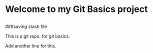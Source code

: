 # Welcome to my Git Basics project
##
###saving stash file

This is a git repo. for git basics.

Add another line for this.